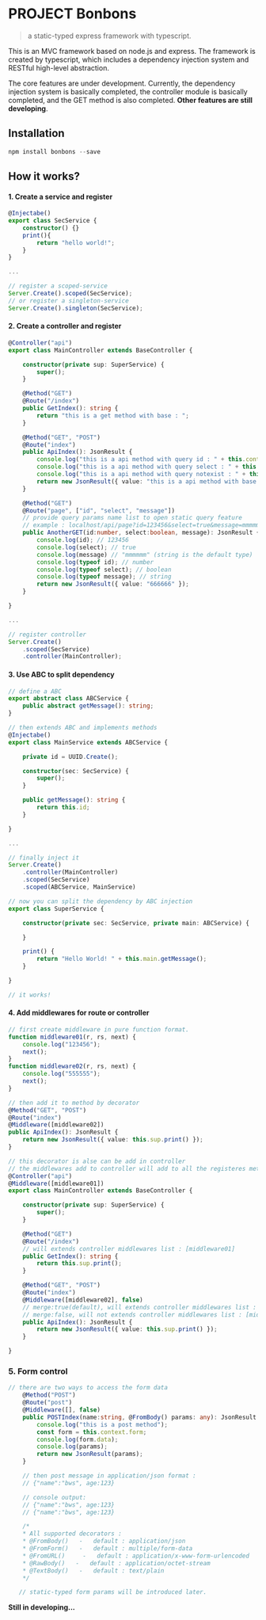 # PROJECT Bonbons
> a static-typed express framework with typescript.

This is an MVC framework based on node.js and express. The framework is created by typescript, which includes a dependency injection system and RESTful high-level abstraction.

The core features are under development. Currently, the dependency injection system is basically completed, the controller module is basically completed, and the GET method is also completed. **Other features are still developing**.

## Installation
```powershell
npm install bonbons --save
```

## How it works?
#### 1. Create a service and register
```TypeScript
@Injectabe()
export class SecService {
    constructor() {}
    print(){
        return "hello world!";
    }
}

...

// register a scoped-service
Server.Create().scoped(SecService);
// or register a singleton-service
Server.Create().singleton(SecService);
```

#### 2. Create a controller and register 
```TypeScript
@Controller("api")
export class MainController extends BaseController {

    constructor(private sup: SuperService) {
        super();
    }

    @Method("GET")
    @Route("/index")
    public GetIndex(): string {
        return "this is a get method with base : ";
    }

    @Method("GET", "POST")
    @Route("index")
    public ApiIndex(): JsonResult {
        console.log("this is a api method with query id : " + this.context.query("id", Number));
        console.log("this is a api method with query select : " + this.context.query("select", Boolean));
        console.log("this is a api method with query notexist : " + this.context.query("notexist"));
        return new JsonResult({ value: "this is a api method with base : " });
    }

    @Method("GET")
    @Route("page", ["id", "select", "message"]) 
    // provide query params name list to open static query feature
    // example : localhost/api/page?id=123456&select=true&message=mmmmmm
    public AnotherGET(id:number, select:boolean, message): JsonResult {
        console.log(id); // 123456
        console.log(select); // true
        console.log(message) // "mmmmmm" (string is the default type)
        console.log(typeof id); // number
        console.log(typeof select); // boolean
        console.log(typeof message); // string
        return new JsonResult({ value: "666666" });
    }

}

...

// register controller
Server.Create()
    .scoped(SecService)
    .controller(MainController);
```

#### 3. Use ABC to split dependency
```TypeScript
// define a ABC
export abstract class ABCService {
    public abstract getMessage(): string;
}

// then extends ABC and implements methods
@Injectabe()
export class MainService extends ABCService {

    private id = UUID.Create();

    constructor(sec: SecService) {
        super();
    }

    public getMessage(): string {
        return this.id;
    }

}

...

// finally inject it
Server.Create()
    .controller(MainController)
    .scoped(SecService)
    .scoped(ABCService, MainService)

// now you can split the dependency by ABC injection
export class SuperService {

    constructor(private sec: SecService, private main: ABCService) {

    }

    print() {
        return "Hello World! " + this.main.getMessage();
    }

}

// it works!
```

#### 4. Add middlewares for route or controller
```TypeScript
// first create middleware in pure function format.
function middleware01(r, rs, next) {
    console.log("123456");
    next();
}
function middleware02(r, rs, next) {
    console.log("555555");
    next();
}

// then add it to method by decorator
@Method("GET", "POST")
@Route("index")
@Middleware([middleware02])
public ApiIndex(): JsonResult {
    return new JsonResult({ value: this.sup.print() });
}

// this decorator is alse can be add in controller
// the middlewares add to controller will add to all the registeres methods, but you can still rewrite this behavior.
@Controller("api")
@Middleware([middleware01])
export class MainController extends BaseController {

    constructor(private sup: SuperService) {
        super();
    }

    @Method("GET")
    @Route("/index")
    // will extends controller middlewares list : [middleware01]
    public GetIndex(): string {
        return this.sup.print();
    }

    @Method("GET", "POST")
    @Route("index")
    @Middleware([middleware02], false) 
    // merge:true(default), will extends controller middlewares list : [middleware01, middleware02]
    // merge:false, will not extends controller middlewares list : [middleware02]
    public ApiIndex(): JsonResult {
        return new JsonResult({ value: this.sup.print() });
    }

}
```

### 5. Form control
```TypeScript
// there are two ways to access the form data
    @Method("POST")
    @Route("post")
    @Middleware([], false)
    public POSTIndex(name:string, @FromBody() params: any): JsonResult {
        console.log("this is a post method");
        const form = this.context.form;
        console.log(form.data);
        console.log(params);
        return new JsonResult(params);
    }

    // then post message in application/json format : 
    // {"name":"bws", age:123}

    // console output:
    // {"name":"bws", age:123}
    // {"name":"bws", age:123}

    /*
    * All supported decorators :
    * @FromBody()   -   default : application/json
    * @FromForm()   -   default : multiple/form-data
    * @FromURL()     -   default : application/x-www-form-urlencoded
    * @RawBody()   -   default : application/octet-stream
    * @TextBody()   -   default : text/plain
    */

   // static-typed form params will be introduced later.
```

**Still in developing...**

